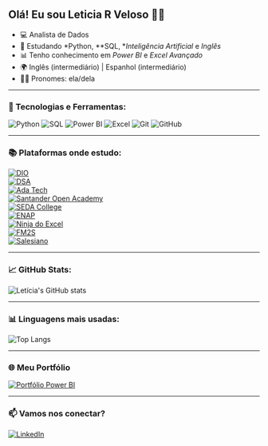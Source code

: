 ## Olá! Eu sou Leticia R Veloso 👩‍💻

- 💻 Analista de Dados  
- 🧠 Estudando *Python, **SQL, **Inteligência Artificial* e *Inglês*  
- 📊 Tenho conhecimento em *Power BI* e *Excel Avançado*  
- 🌍 Inglês (intermediário) | Espanhol (intermediário)  
- 👩‍💻 Pronomes: ela/dela  

---

### 🚀 Tecnologias e Ferramentas:

![Python](https://img.shields.io/badge/-Python-3776AB?style=for-the-badge&logo=python&logoColor=white)
![SQL](https://img.shields.io/badge/-SQL-4479A1?style=for-the-badge&logo=postgresql&logoColor=white)
![Power BI](https://img.shields.io/badge/-PowerBI-F2C811?style=for-the-badge&logo=powerbi&logoColor=black)
![Excel](https://img.shields.io/badge/-Excel-217346?style=for-the-badge&logo=microsoft-excel&logoColor=white)
![Git](https://img.shields.io/badge/-Git-F05032?style=for-the-badge&logo=git&logoColor=white)
![GitHub](https://img.shields.io/badge/-GitHub-181717?style=for-the-badge&logo=github&logoColor=white)

---

### 📚 Plataformas onde estudo:

[![DIO](https://img.shields.io/badge/DIO-000000?style=for-the-badge&logo=github&logoColor=white)](https://www.dio.me)  
[![DSA](https://img.shields.io/badge/Data_Science_Academy-303030?style=for-the-badge&logo=databricks&logoColor=white)](https://www.datascienceacademy.com.br)  
[![Ada Tech](https://img.shields.io/badge/Ada_Tech-FFA500?style=for-the-badge&logo=codeforces&logoColor=white)](https://www.adatech.com.br)  
[![Santander Open Academy](https://img.shields.io/badge/Santander_Open_Academy-E50D2E?style=for-the-badge&logo=santander&logoColor=white)](https://www.santanderopenacademy.com)  
[![SEDA College](https://img.shields.io/badge/SEDA_College_Online-00AEEF?style=for-the-badge&logo=bookstack&logoColor=white)](https://sedacollegeonline.com)  
[![ENAP](https://img.shields.io/badge/ENAP-0057A8?style=for-the-badge&logo=academia&logoColor=white)](https://www.enap.gov.br)  
[![Ninja do Excel](https://img.shields.io/badge/Ninja_do_Excel-29ABE2?style=for-the-badge&logo=microsoft-excel&logoColor=white)](https://ninjadoexcel.com.br)  
[![FM2S](https://img.shields.io/badge/FM2S-0071CE?style=for-the-badge&logo=leanpub&logoColor=white)](https://www.fm2s.com.br)  
[![Salesiano](https://img.shields.io/badge/Salesiano-FF0000?style=for-the-badge&logo=google-classroom&logoColor=white)](https://salesiano.br)  

---

### 📈 GitHub Stats:

![Letícia's GitHub stats](https://github-readme-stats.vercel.app/api?username=LeticiaRVeloso&show_icons=true&theme=radical)

---

### 📊 Linguagens mais usadas:

![Top Langs](https://github-readme-stats.vercel.app/api/top-langs/?username=LeticiaRVeloso&layout=compact&theme=radical)

---
### 🌐 Meu Portfólio

[![Portfólio Power BI](https://img.shields.io/badge/Portfólio_Power_BI-F2C811?style=for-the-badge&logo=powerbi&logoColor=black)](https://sites.google.com/view/portflioleticiaveloso/in%C3%ADcio)

---
### 📫 Vamos nos conectar?

[![LinkedIn](https://img.shields.io/badge/LinkedIn-0A66C2?style=for-the-badge&logo=linkedin&logoColor=white)](https://www.linkedin.com/in/leticia-r-veloso/)

